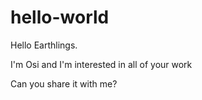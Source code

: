 # hello-world

Hello Earthlings.

I'm Osi and I'm interested in all of your work

Can you share it with me?
